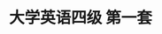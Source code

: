 ---
layout: cet
pageName: examination
title: 大学英语四级 第一套
period: 2017年12月
courseID: 
description: 
parts:
  - title: Writing
    length: 30
    description: （请于正式开考后半小时内完成该部分，之后将进行听力考试）
    tip: 请用黑色签字笔在答题卡 1 指定区域内作答作文题，在试题册上的作答无效！
    directions: For this part, you are allowed 30 minutes to write a short easy on <strong>how to best handle the relationship between doctors and patients</strong>. you should write at least 120 words but no more than 180 words.
    questions: 
      - title: 
        type: textarea
  - title: Listening Comprehension
    length: 25
    sections: 
      - title: Section A
        directions: In this section, you will hear three news reports. At the end of each news report, you will hear two or three questions. Both the news report and the questions will be spoken only once. After you hear a question, you must choose the best answer from the four choices marked A), B), C) and D). Then mark the corresponding letter on <strong>Answer Sheet 1</strong> with a single line through the centre.
        questions: 
          - title: Questions 1 and 2 are based on the passage you have just heard.
            type: radio
            options:
              - answer: Her friend Erika.
                isTrue: false
              - answer: Her little brother.
                isTrue: false
              - answer: Her grandfather.
                isTrue: false
              - answer: Her grandmother.
                isTrue: false
          - title: 
            type: radio
            options:
              - answer: By taking pictures for passers-by.
                isTrue: false
              - answer: By working part time at a hospital.
                isTrue: false
              - answer: By selling lemonade and pictures.
                isTrue: false
              - answer: By asking for help on social media.
                isTrue: false
          - title: Questions 3 and 4 are based on the passage you have just heard.
            type: radio
            options:
              - answer: Finding cheaper ways of highway construction.
                isTrue: false
              - answer: Generating electric power for passing vehicles.
                isTrue: false
              - answer: Providing clean energy to five million people.
                isTrue: false
              - answer: Testing the efficiency of the new solar panel.
                isTrue: false
          - title: 
            type: radio
            options:
              - answer: They can stand the wear and tear of natural elements.
                isTrue: false
              - answer: The can be laid right on top of existing highways.
                isTrue: false
              - answer: They are only about half an inch thick.
                isTrue: false
              - answer: They are made from cheap materials.
                isTrue: false
          - title: Questions 5 to 7 are based on the passage you have just heard.
            type: radio
            options:
              - answer: Endless fighting in the region.
                isTrue: false
              - answer: The hazards from the desert.
                isTrue: false
              - answer: Inadequate funding for research.
                isTrue: false
              - answer: The lack of clues about the species.
                isTrue: false
          - title: 
            type: radio
            options:
              - answer: To observe the wildlife in the two national parks.
                isTrue: false
              - answer: To identify the reasons for the lions' disappearance.
                isTrue: false
              - answer: To study the habitat of lions in Sudan and Ethiopia.
                isTrue: false
              - answer: To find evidence of the existence of the "lost lions".
                isTrue: false
          - title: 
            type: radio
            options:
              - answer: Lions walking.
                isTrue: false
              - answer: Lions' tracks.
                isTrue: false
              - answer: Some camping facilities.
                isTrue: false
              - answer: Trap set by local hunters.
                isTrue: false
      - title: Section B
        directions: In this section, you will hear two long conversations. At the end of each conversation, you will hear four questions. Both the conversation and the questions will be spoken only once. After you hear a question, you must choose the best answer from the four choices marked A), B), C) and D). Then mark the corresponding letter on <strong>Answer Sheet 1</strong> with a single line through the centre.
        questions: 
          - title: Questions 8 to 11 are based on the passage you have just heard.
            type: radio
            options:
              - answer: Her 'lucky birthday'.
                isTrue: false
              - answer: A call from her dad.
                isTrue: false
              - answer: Her wedding anniversary.
                isTrue: false
              - answer: A special gift from the man.
                isTrue: false
          - title:  
            type: radio
            options:
              - answer: Gave her a big model plane.
                isTrue: false
              - answer: Bought her a gold necklace.
                isTrue: false
              - answer: Took her on a trip overseas.
                isTrue: false
              - answer: Threw her a surprise party.
                isTrue: false
          - title: 
            type: radio
            options:
              - answer: The gift her husband has bought.
                isTrue: false
              - answer: The trip her husband has planned.
                isTrue: false
              - answer: What has been troubling her husband.
                isTrue: false
              - answer: What her husband and the man are up to.
                isTrue: false
          - title: 
            type: radio
            options:
              - answer: He will be glad to be a guide for the couple's holiday trip.
                isTrue: false
              - answer: He will tell the woman the secret if her husband agrees.
                isTrue: false
              - answer: He is eager to learn how the couple's holiday turns out.
                isTrue: false
              - answer: He wants to find out about the couple's holiday plan.
                isTrue: false
          - title: Questions 12 to 15 are based on the passage you have just heard.
            type: radio
            options:
              - answer: They are sensitive to the dynamics of a negotiation.
                isTrue: false
              - answer: They see the importance of making compromises.
                isTrue: false
              - answer: They know when to adopt a tough attitude.
                isTrue: false
              - answer: They take the rival's attitude into account.
                isTrue: false
          - title:  
            type: radio
            options:
              - answer: They know how to adapt.
                isTrue: false
              - answer: They know when to stop.
                isTrue: false
              - answer: They know when to make compromises.
                isTrue: false
              - answer: They know how to control their emotion.
                isTrue: false
          - title: 
            type: radio
            options:
              - answer: They are patient.
                isTrue: false
              - answer: They are good at expression.
                isTrue: false
              - answer: They learn quickly.
                isTrue: false
              - answer: They uphold their principles.
                isTrue: false
          - title: 
            type: radio
            options:
              - answer: Make clear one's intentions.
                isTrue: false
              - answer: Clarify items of negotiation.
                isTrue: false
              - answer: Formulate one's strategy.
                isTrue: false
              - answer: Get to know the other side.
                isTrue: false
      - title: Section C
        directions: In this section, you will hear three passages. At the end of each passage, you will hear three or four questions. Both the passage and the questions will be spoken only once. After you hear a question, you must choose the best answer from the four choices marked A), B), C) and D). Then mark the corresponding letter on <strong>Answer Sheet 1</strong> with a single line through the centre.
        questions: 
          - title: Questions 16 to 18 are based on the passage you have just heard.
            type: radio
            options:
              - answer: When America's earliest space program started.
                isTrue: false
              - answer: When the International Space Station was built.
                isTrue: false
              - answer: How many space shuttle missions there will be.
                isTrue: false
              - answer: How space research benefits people on Earth.
                isTrue: false
          - title: 
            type: radio
            options:
              - answer: They accurately calculated the speed of the orbiting shuttles.
                isTrue: false
              - answer: They developed objects for astronauts' to use in outer space.
                isTrue: false
              - answer: They tried to meet astronauts' specific requirements.
                isTrue: false
              - answer: They tried to make best use of the latest technology.
                isTrue: false
          - title: 
            type: radio
            options:
              - answer: They are extremely accurate.
                isTrue: false
              - answer: They are expensive to make.
                isTrue: false
              - answer: They were first made in space.
                isTrue: false
              - answer: They were invented in the 1970s.
                isTrue: false
          - title: Questions 19 to 21 are based on the passage you have just heard.
            type: radio
            options:
              - answer: It was when her ancestors came to America.
                isTrue: false
              - answer: People had plenty of hand to cultivate then.
                isTrue: false
              - answer: It marked the beginning of something new.
                isTrue: false
              - answer: Everything was natural and genuine then.
                isTrue: false
          - title: 
            type: radio
            options:
              - answer: They believed in working for goals.
                isTrue: false
              - answer: They enjoyed living a life of ease.
                isTrue: false
              - answer: They had all kinds of entertainment.
                isTrue: false
              - answer: They were known to be creative.
                isTrue: false
          - title: 
            type: radio
            options:
              - answer: Chatting with her ancestors.
                isTrue: false
              - answer: Furnishing her country house.
                isTrue: false
              - answer: Polishing all the silver work.
                isTrue: false
              - answer: Doing needlework by the fire.
                isTrue: false
          - title: Questions 22 to 25 are based on the passage you have just heard.
            type: radio
            options:
              - answer: Use a map to identify your location.
                isTrue: false
              - answer: Call your family or friends for help.
                isTrue: false
              - answer: Sit down and try to calm yourself.
                isTrue: false
              - answer: Try to follow your footprints back.
                isTrue: false
          - title: 
            type: radio
            options:
              - answer: You may find a way out without your knowing it.
                isTrue: false
              - answer: You may expose yourself to unexpected dangers.
                isTrue: false
              - answer: You may get drowned in a sudden flood.
                isTrue: false
              - answer: You may end up entering a wonderland.
                isTrue: false
          - title: 
            type: radio
            options:
              - answer: Look for food.
                isTrue: false
              - answer: Wait patiently.
                isTrue: false
              - answer: Start a fire.
                isTrue: false
              - answer: Walk uphill.
                isTrue: false
          - title: 
            type: radio
            options:
              - answer: Inform somebody of your plan.
                isTrue: false
              - answer: Prepare enough food and drink.
                isTrue: false
              - answer: Check the local weather.
                isTrue: false
              - answer: Find a map and a compass.
                isTrue: false
  - title: Reading Comprehension
    length: 40
    sections: 
      - title: Section A
        directions: In this section, there is a passage with ten blanks. You are required to select one word for each blank from a list of choices given in a word bank following the passage. Read the passage through carefully before making your choices. Each choice in the bank is identified by a letter. Please mark the corresponding letter for each item on <strong>Answer Sheet 2</strong> with a single line through the centre. You may not use any of the words in the bank more than once.
        article: <p class="pgh-indent">A rat or pigeon might not be the obvious choice to tend to someone who is sick, but these creatures have some ____26____ skills that could help the treatment of human diseases.</p><p class="pgh-indent">Pigeons are often seen as dirty birds and an urban ____27____, but they are just the latest in a long line of animals that have been found to have abilities to help humans. Despite having a brain no bigger than the ____28____ of your index finger, pigeons have a very impressive ____29____ memory. Recently it was shown that they could be trained to be as accurate as humans at detecting breast cancer in images.</p><p class="pgh-indent">Rats are often ____30____ with spreading disease rather than ____31____ it, but this long-tailed animal is highly ____32____. Inside a rat's nose are up to 1,000 different types of <em>olfactory receptors</em>(嗅觉感受器), whereas human only have 100 to 200 types. This gives rats the ability to detect ____33____ smells. As a result, some rats are being put to work to detect <em>TB</em>(肺结核). When the rats detect the smell, they stop and rub their legs to ____34____ a sample is infected.</p><p class="pgh-indent">Traditionally, a hundred samples would take lab technicians more than two days to ____35____, but for a rat it takes less than 20 minutes. This rat detection method doesn't rely on specialist equipment. It is also more accurate — the rats are able to find more TV infections and, therefore, save more lives.</p>
        questions:
          - title: 
            type: select
          - title: 
            type: select
          - title: 
            type: select
          - title: 
            type: select
          - title: 
            type: select
          - title: 
            type: select
          - title: 
            type: select
          - title: 
            type: select
          - title: 
            type: select
          - title: 
            type: select
        options:
          - answer: associated
            blank: 
          - answer: examine
            blank: 
          - answer: indicate
            blank: 
          - answer: nuisance
            blank: 
          - answer: peak
            blank: 
          - answer: preventing
            blank: 
          - answer: prohibiting
            blank: 
          - answer: sensitive
            blank: 
          - answer: slight
            blank: 
          - answer: specify
            blank: 
          - answer: superior
            blank: 
          - answer: suspicious
            blank: 
          - answer: tip
            blank: 
          - answer: treated
            blank: 
          - answer: visual
            blank: 
      - title: Section B
        directions: In this section, you are going to read a passage with ten statements attached to it. Each statement contains information given in one of the paragraphs. Identify the paragraph from which the information is derived. You may choose a paragraph more than once. Each paragraph is marked with a letter. Answer the questions by marking the corresponding letter on <strong>Answer Sheet 2</strong>.
        article: <h3>Do In-Class Exam Make Students Study Harder?</h3><p><em>Research suggests they may study more broadly fro the unexpected rather than search for answers.</em></p><p class="row"><span class="col flex-grow-0">[A]</span><span class="col">I have always been a poor test-taker. So it may seem rather strange that I have returned to college to finish the degree I left undone some four decades ago. I am making my way through Columbia University, surrounded by students who quickly supply the verbal answer while I am still processing the question.</span></p><p class="row"><span class="col flex-grow-0">[B]</span><span class="col">Since there is no way for me to avoid exams, I am currently questioning what kind are the most taxing and ultimately beneficial. I have already sweated through numerous in-class midterms and finals, and now I have a professor who issues take-home ones. I was excited when I learned this, figuring I had a full week to do the research, read the texts, and write it all up. In fact, I was still rewriting my midterm the morning it was due. To say I had lost the thread is putting is mildly.</span></p><p class="row"><span class="col flex-grow-0">[C]</span><span class="col">As I was suffering through my week of anxiety, overthinking the material and guessing my grasp of it, I did some of my own polling among students and professors. David Eisenbach, who teaches a popular class on U.S. presidents at Columbia, prefers the in-class variety. He believes students ultimately learn more and encourages them to form study groups. "That way they socialize over history outside the class, which wouldn't happen without the pressure of an in-class exam," he explained. "Furthermore, in-class exams force students to learn how to perform under pressure, an essential work skill."</span></p><p class="row"><span class="col flex-grow-0">[D]</span><span class="col">He also says there is less chance of cheating with the in-class variety. In 2012, 125 students at Harvard were caught up in scandal when it was discovered they had cheated on a take-home exam for a class entitled "Introduction To Congress." Some colleges have what they call an "honor code." though if you are smart enough to get into these schools, you are either smart enough to get around any codes or hopefully, too ethical to consider doing so. As I sat blocked and clueless for two solid days, I momentarily if I couldn't just call an expert on the subject matter which I was tacking, or someone who took the class previously, to get me going.</span></p><p class="row"><span class="col flex-grow-0">[E]</span><span class="col">Following the Harvard scandal, Mary Miller, the former dean of students at Yale, made an impassioned appeal to her school's professors to refrain from take-home exams. "Students risk health and well being, as well as performance in other end-of-term work, when faculty offers take-home exams without clear, time-limited boundaries," she told me. "Research now shows that regular quizzes, short essays, and other assignments over the course of a term better enhance learning and retention."</span></p><p class="row"><span class="col flex-grow-0">[F]</span><span class="col">Most college professors agree the king of exam they choose largely depends on the subject. A quantitative-based one, for example, is unlikely to be sent home, where one could ask their older brothers and sisters to help. Vocational-type classes, such as computer science or journalism, on the other hand, are often more research-oriented and lend themselves to take-home testing. Chris Koch, who teaches "History of Broadcast Journalism" at Montgomery Community College in Rockville, Maryland, points out that reporting is about investigation rather than the memorization of minute details. "In my field, it's not what you know——it's what you know how to find out," says Koch. "There is way too much information, and more coming all the time, for anyone to remember. I want my student to search out the answers to questions bu using all the resources available to them."</span></p><p class="row"><span class="col flex-grow-0">[G]</span><span class="col">Students' test-form preferences vary, too, often depending on the subject and course difficulty. "I prefer take-home essays because it is then really about the writing, so you have time to edit and do more research," says Elizabeth Dresser, a junior at Barnard. Then there is the stress factor. Francesca Haass, a senior at Middlebury, says, "I find the in-class ones are more stressful in the short term, but there is immediate relief as you swallow information like mad, and then you get to forget it all. Take-homes require thoughtful engagement which can lead to longer term stress as there is never a moment when the time is up." Meanwhile, Olivia Rubin, a sophomore at Emory, says she hardly even considers take-homes true exams. "If you understand the material and have the ability to <em>articulate</em>(说出) your thoughts, they should be a breeze."</span></p><p class="row"><span class="col flex-grow-0">[H]</span><span class="col">How students ultimately handle tests may depend on their personal test-taking ability. There are people who always wait until the last minute, and make it much harder than it need to be. And then there are those who, not knowing what questions are coming at them, and having no resources to refer to, can freeze. And then there are we rare folks who fit both those descriptions.</span></p><p class="row"><span class="col flex-grow-0">[I]</span><span class="col">Yes, my advanced age must factor into the <em>equation</em>(等式), in part because of my inability to access the information as quickly. As another returning student at Columbia, Kate Marber, told me, "We are learning not only all this information, but essentially how to learn again. Our fellow students have just come out of high school. A lot has changed since we were last in school."</span></p><p class="row"><span class="col flex-grow-0">[J]</span><span class="col">If nothing else, the situation has given my college son and me something to share. When I asked him opinion on this matter, he responded, "I like in-class exams because the time is already reserved, as opposed to using my free time at home to work on a test," he responded. It seems to me that a compromise would be receiving the exam questions a day or two in advance, and then doing the actual test in class with the ticking clock overhead.</span></p><p class="row"><span class="col flex-grow-0">[K]</span><span class="col">Better yet, how about what one Hunter College professor reportedly did recently for her final exam&#58; She encouraged the class not to stress or even study, promising that, "It is going to be a piece of cake." When the students came in, sharpened pencils in hand, there was not a blue book in sight. Rather, they saw a large chocolate cake and they each were given a slice.</span></p>
        questions: 
          - title: Elderly students find it hard to keep up with rapid changes in education.
            type: select
          - title: Some believe take-home exams may affect students' performance in other courses.
            type: select
          - title: Certain professors believe in-class exams are ultimately more helpful to students.
            type: select
          - title: In-class exams are believed to discourage cheating in exams.
            type: select
          - title: The author was happy to learn she could do some exams at home.
            type: select
          - title: Students who put off their work until the last moment often find the exams more difficult than they actually are.
            type: select
          - title: Different students may prefer different types of exams.
            type: select
          - title: Most professors agree whether to give an in-class or a take-home exam depends on the type of course being taught.
            type: select
          - title: The author dropped out of college forty years ago.
            type: select
          - title: Some students think take-home exams will eat up their free time.
            type: select
      - title: Section C
        directions: There are 2 passages in this section. Each passage is followed by some questions or unfinished statements. For each of them there are four choices marked A), B), C) and D). You should decide on the best choice and mark the corresponding letter on <strong>Answer Sheet 2</strong> with a single line through the centre.
        passages:
          - title: Questions 46 to 50 are based on the following passage.
            article: <p class="pgh-indent">That people often experience trouble sleeping in a different bed in unfamiliar surroundings is a phenomenon known as the "first-night" effect. If a person stays in the same room the following night they tend to sleep more soundly. Yuka Sasaki and her colleagues at Brown University set out to investigate the origins of this effect.</p><p class="pgh-indent">Dr. Sasaki knew the first-night effect probably has something to do with how humans evolved. The puzzle was what benefit would be gained from it when performance might be affected the following day. She also knew from previous work conducted on birds and dolphins that these animals put half of their brains to sleep at a time so that they can rest while remaining alert enough to avoid <em>predators</em>(捕食者). This led her to wonder if people might be doing the same thing. To take a closer look, her team studied 35 healthy people as they slept in the unfamiliar environment of the university's Department of Psychological Sciences. The participants each slept in the department for two nights and were carefully monitored with techniques that looked at the activity of their brains. Dr. Sasaki found, as expected, the participants slept less well on their first night than they did on their second, taking more than twice as long to fall asleep and sleeping less overall. During deep sleep, the participants' brains behaved in a similar manner seen in birds and dolphins. On the first night only, the left <em>hemispheres</em>(半球) of their brains did not sleep nearly as deeply as their right hemispheres did.</p><p class="pgh-indent">Curious if the left hemispheres were indeed remaining awake to process information detected in the surrounding environment, Dr. Sasaki re-ran the experiment while presenting the sleeping participants with a mix of regularly timed <em>beeps</em>(蜂鸣声) of the same tone and irregular beeps of a different tone during the night. She worked out that, if the left hemispheres was staying alert to keep guard in a strange environment, then it would react to the irregular beeps by stirring people from sleep and would ignore the regularly timed ones. This is precisely what the found.</p>
            questions: 
              - title: What did researchers find puzzling about the first-night effect?
                type: radio
                options:
                  - answer: To what extent it can trouble people.
                    isTrue: false
                  - answer: What role it has played in evolution.
                    isTrue: false
                  - answer: What circumstances may trigger it.
                    isTrue: false
                  - answer: In what way it can be beneficial.
                    isTrue: false
              - title: What do we learn about Dr. Yuka Sasaki doing her research?
                type: radio
                options:
                  - answer: She found birds and dolphins remain alert while asleep.
                    isTrue: false
                  - answer: She found birds and dolphins sleep in much the same way.
                    isTrue: false
                  - answer: She got some idea from previous studies on birds and dolphins.
                    isTrue: false
                  - answer: She conducted studies on birds' and dolphins' sleeping patterns.
                    isTrue: false
              - title: What did Dr. Sasaki do when she first did her experiment?
                type: radio
                options:
                  - answer: She monitored the brain activity of participants sleeping in a new environment.
                    isTrue: false
                  - answer: She recruited 35 participants from her Department of Psychological Sciences.
                    isTrue: false
                  - answer: She studied the differences between the two sides of participants' brains.
                    isTrue: false
                  - answer: She tested her findings about birds and dolphins on human subjects.
                    isTrue: false
              - title: What did Dr. Sasaki do when re-running her experiment?
                type: radio
                options:
                  - answer: She analyzed the negative effect of irregular tones on brains.
                    isTrue: false
                  - answer: She recorded participants' adaptation to changed environment.
                    isTrue: false
                  - answer: She exposed her participants to two different stimuli.
                    isTrue: false
                  - answer: she compared the responses of different participants.
                    isTrue: false
              - title: What did Dr. Sasaki find about the participants in her experiment?
                type: radio
                options:
                  - answer: They tended to enjoy certain tones more than others.
                    isTrue: false
                  - answer: They tended to perceive irregular beeps as a threat.
                    isTrue: false
                  - answer: They felt sleepy when exposed to regular beeps.
                    isTrue: false
                  - answer: They differed in their tolerance of irregular tones.
                    isTrue: false
          - title: Questions 51 to 55 are based on the following passage.
            article: <p class="pgh-indent">It's time to reevaluate how woman handle conflict at work. Being overworked or over-committed at home and on the job will not get you where you want to be in life. It will only show you down and hinder your career goals.</p><p class="pgh-indent">Did you know women are more likely than men to feel exhausted? Nearly twice as many women than men ages 18-44 reported feeling "very tired" or "exhausted", according to a recent study.</p><p class="pgh-indent">This may not be surprising given that this is the age range when women have children. It's also the age range when many women are trying to balance careers and home. One reason women may feel exhausted is that they have a hard time saying "no". Women want to be able to do it all——volunteer for school parties or cook delicious meals——and so their answer to any request is often "Yes, I can."</p><p class="pgh-indent">Women struggle to say "no" in the workplace for similar reasons, including the desire to be liked by their colleagues. Unfortunately, this inability to say "no" may be hurting women's health as well as their career.</p><p class="pgh-indent">At the workplace, men use conflict as a way to position themselves, while women often avoid conflict or strive to be the peacemaker, because they don't want to be viewed as aggressive or disruptive at work. For example, there's a problem that needs to be addressed immediately, resulting in a dispute over who should be the one to fix it. Men are more likely to face that dispute from the perspective of what benefits them most, whereas women may approach the same dispute from the perspective of what's the easiest and quickest way to resolve the problem——even if that means doing the boring work themselves.</p><p class="pgh-indent">This difference in handing conflict could be the deciding factor on who gets promoted to a leadership position and who does not. Leaders have to be able to delegate and manage resources wisely——including staff expertise. Shouldering more of the workload may not earn you that promotion. Instead, it may highlight your inability to delegate effectively.</p>
            questions: 
              - title: What does the author say is the problem with women?
                type: radio
                options:
                  - answer: They are often unclear about the career goals to reach.
                    isTrue: false
                  - answer: They are usually more committed at home than on the job.
                    isTrue: false
                  - answer: They tend to be over-optimistic about how far they could go.
                    isTrue: false
                  - answer: They tend to push themselves beyond the limits of their ability.
                    isTrue: false
              - title: Why do working women of child-bearing age tend to feel drained of energy?
                type: radio
                options:
                  - answer: They struggle to satisfy the demands of both work and home.
                    isTrue: false
                  - answer: They are too devoted to work and unable to relax as result.
                    isTrue: false
                  - answer: They do their best to cooperate with their workmates.
                    isTrue: false
                  - answer: They are obliged to take up too many responsibilities.
                    isTrue: false
              - title: What may hinder the future prospects of career women?
                type: radio
                options:
                  - answer: Their unwillingness to say "no".
                    isTrue: false
                  - answer: Their desire to be considered powerful.
                    isTrue: false
                  - answer: An underestimate of their own ability.
                    isTrue: false
                  - answer: A lack of courage to face challenges.
                    isTrue: false
              - title: Men and women differ in their approach to resolving workplace conflicts in that ________.
                type: radio
                options:
                  - answer: women tend to be easily satisfied
                    isTrue: false
                  - answer: men are generally more persuasive
                    isTrue: false
                  - answer: men tend to put their personal interests first
                    isTrue: false
                  - answer: women are much more ready to compromise
                    isTrue: false
              - title: What is important to a good leader?
                type: radio
                options:
                  - answer: A dominant personality.
                    isTrue: false
                  - answer: The ability to delegate.
                    isTrue: false
                  - answer: The courage to admit failure.
                    isTrue: false
                  - answer: A strong sense of responsibility.
                    isTrue: false
  - title: Translation
    length: 30
    directions: For this part, you are allowed 30 minutes to translate a passage from Chinese into English. You should write your answer on <strong>Answer Sheet 2</strong>.
    questions: 
      - title: 华山位于华阴市，距西安 120 公里。华山是秦岭的一部分，秦岭不仅分隔陕南与陕北，也分隔华南与华北。与从前人们常去朝拜的泰山不同，华山过去很少有人光临，因为上山的道路极其危险。然而，希望长寿的人却经常上山，因为山上生长这许多药草，特别是一些稀有的药草。自上世纪 90 年代安装缆车以来，参观人数大大增加。
        type: textarea
---